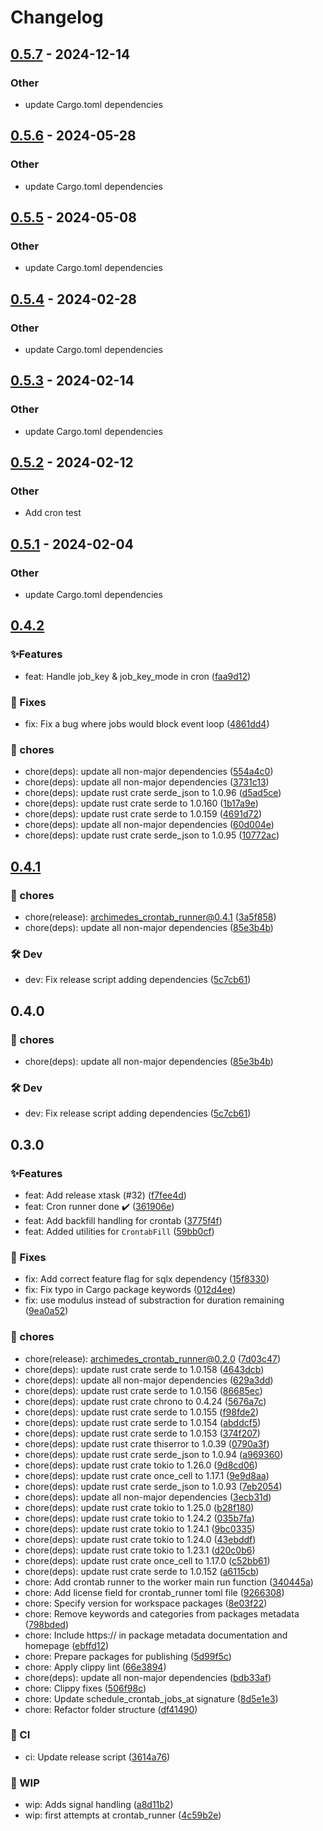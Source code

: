 # Changelog

## [0.5.7](https://github.com/leo91000/graphile_worker_rs/compare/graphile_worker_crontab_runner-v0.5.6...graphile_worker_crontab_runner-v0.5.7) - 2024-12-14

### Other

- update Cargo.toml dependencies

## [0.5.6](https://github.com/leo91000/graphile_worker_rs/compare/graphile_worker_crontab_runner-v0.5.5...graphile_worker_crontab_runner-v0.5.6) - 2024-05-28

### Other
- update Cargo.toml dependencies

## [0.5.5](https://github.com/leo91000/graphile_worker_rs/compare/graphile_worker_crontab_runner-v0.5.4...graphile_worker_crontab_runner-v0.5.5) - 2024-05-08

### Other
- update Cargo.toml dependencies

## [0.5.4](https://github.com/leo91000/graphile_worker_rs/compare/graphile_worker_crontab_runner-v0.5.3...graphile_worker_crontab_runner-v0.5.4) - 2024-02-28

### Other
- update Cargo.toml dependencies

## [0.5.3](https://github.com/leo91000/graphile_worker_rs/compare/graphile_worker_crontab_runner-v0.5.2...graphile_worker_crontab_runner-v0.5.3) - 2024-02-14

### Other
- update Cargo.toml dependencies

## [0.5.2](https://github.com/leo91000/graphile_worker_rs/compare/graphile_worker_crontab_runner-v0.5.1...graphile_worker_crontab_runner-v0.5.2) - 2024-02-12

### Other
- Add cron test

## [0.5.1](https://github.com/leo91000/graphile_worker_rs/compare/graphile_worker_crontab_runner-v0.5.0...graphile_worker_crontab_runner-v0.5.1) - 2024-02-04

### Other
- update Cargo.toml dependencies

## [0.4.2](https://github.com/leo91000/graphile_worker/releases/tag/archimedes_crontab_runner@0.4.2)


### ✨Features

* feat: Handle job_key & job_key_mode in cron ([faa9d12](https://github.com/leo91000/archimedes/commit/faa9d12))

### 🐛 Fixes

* fix: Fix a bug where jobs would block event loop ([4861dd4](https://github.com/leo91000/archimedes/commit/4861dd4))

### 🧹 chores

* chore(deps): update all non-major dependencies ([554a4c0](https://github.com/leo91000/archimedes/commit/554a4c0))
* chore(deps): update all non-major dependencies ([3731c13](https://github.com/leo91000/archimedes/commit/3731c13))
* chore(deps): update rust crate serde_json to 1.0.96 ([d5ad5ce](https://github.com/leo91000/archimedes/commit/d5ad5ce))
* chore(deps): update rust crate serde to 1.0.160 ([1b17a9e](https://github.com/leo91000/archimedes/commit/1b17a9e))
* chore(deps): update rust crate serde to 1.0.159 ([4691d72](https://github.com/leo91000/archimedes/commit/4691d72))
* chore(deps): update all non-major dependencies ([60d004e](https://github.com/leo91000/archimedes/commit/60d004e))
* chore(deps): update rust crate serde_json to 1.0.95 ([10772ac](https://github.com/leo91000/archimedes/commit/10772ac))


## [0.4.1](https://github.com/leo91000/archimedes/releases/tag/archimedes_crontab_runner@0.4.1)


### 🧹 chores

* chore(release): archimedes_crontab_runner@0.4.1 ([3a5f858](https://github.com/leo91000/archimedes/commit/3a5f858))
* chore(deps): update all non-major dependencies ([85e3b4b](https://github.com/leo91000/archimedes/commit/85e3b4b))

### 🛠 Dev

* dev: Fix release script adding dependencies ([5c7cb61](https://github.com/leo91000/archimedes/commit/5c7cb61))


## 0.4.0


### 🧹 chores

* chore(deps): update all non-major dependencies ([85e3b4b](https://github.com/leo91000/archimedes/commit/85e3b4b))

### 🛠 Dev

* dev: Fix release script adding dependencies ([5c7cb61](https://github.com/leo91000/archimedes/commit/5c7cb61))

## 0.3.0


### ✨Features

* feat: Add release xtask (#32) ([f7fee4d](https://github.com/leo91000/archimedes/commit/f7fee4d))
* feat: Cron runner done ✔️ ([361906e](https://github.com/leo91000/archimedes/commit/361906e))
* feat: Add backfill handling for crontab ([3775f4f](https://github.com/leo91000/archimedes/commit/3775f4f))
* feat: Added utilities for `CrontabFill` ([59bb0cf](https://github.com/leo91000/archimedes/commit/59bb0cf))

### 🐛 Fixes

* fix: Add correct feature flag for sqlx dependency ([15f8330](https://github.com/leo91000/archimedes/commit/15f8330))
* fix: Fix typo in Cargo package keywords ([012d4ee](https://github.com/leo91000/archimedes/commit/012d4ee))
* fix: use modulus instead of substraction for duration remaining ([9ea0a52](https://github.com/leo91000/archimedes/commit/9ea0a52))

### 🧹 chores

* chore(release): archimedes_crontab_runner@0.2.0 ([7d03c47](https://github.com/leo91000/archimedes/commit/7d03c47))
* chore(deps): update rust crate serde to 1.0.158 ([4643dcb](https://github.com/leo91000/archimedes/commit/4643dcb))
* chore(deps): update all non-major dependencies ([629a3dd](https://github.com/leo91000/archimedes/commit/629a3dd))
* chore(deps): update rust crate serde to 1.0.156 ([86685ec](https://github.com/leo91000/archimedes/commit/86685ec))
* chore(deps): update rust crate chrono to 0.4.24 ([5676a7c](https://github.com/leo91000/archimedes/commit/5676a7c))
* chore(deps): update rust crate serde to 1.0.155 ([f98fde2](https://github.com/leo91000/archimedes/commit/f98fde2))
* chore(deps): update rust crate serde to 1.0.154 ([abddcf5](https://github.com/leo91000/archimedes/commit/abddcf5))
* chore(deps): update rust crate serde to 1.0.153 ([374f207](https://github.com/leo91000/archimedes/commit/374f207))
* chore(deps): update rust crate thiserror to 1.0.39 ([0790a3f](https://github.com/leo91000/archimedes/commit/0790a3f))
* chore(deps): update rust crate serde_json to 1.0.94 ([a969360](https://github.com/leo91000/archimedes/commit/a969360))
* chore(deps): update rust crate tokio to 1.26.0 ([9d8cd06](https://github.com/leo91000/archimedes/commit/9d8cd06))
* chore(deps): update rust crate once_cell to 1.17.1 ([9e9d8aa](https://github.com/leo91000/archimedes/commit/9e9d8aa))
* chore(deps): update rust crate serde_json to 1.0.93 ([7eb2054](https://github.com/leo91000/archimedes/commit/7eb2054))
* chore(deps): update all non-major dependencies ([3ecb31d](https://github.com/leo91000/archimedes/commit/3ecb31d))
* chore(deps): update rust crate tokio to 1.25.0 ([b28f180](https://github.com/leo91000/archimedes/commit/b28f180))
* chore(deps): update rust crate tokio to 1.24.2 ([035b7fa](https://github.com/leo91000/archimedes/commit/035b7fa))
* chore(deps): update rust crate tokio to 1.24.1 ([9bc0335](https://github.com/leo91000/archimedes/commit/9bc0335))
* chore(deps): update rust crate tokio to 1.24.0 ([43ebddf](https://github.com/leo91000/archimedes/commit/43ebddf))
* chore(deps): update rust crate tokio to 1.23.1 ([d20c0b6](https://github.com/leo91000/archimedes/commit/d20c0b6))
* chore(deps): update rust crate once_cell to 1.17.0 ([c52bb61](https://github.com/leo91000/archimedes/commit/c52bb61))
* chore(deps): update rust crate serde to 1.0.152 ([a6115cb](https://github.com/leo91000/archimedes/commit/a6115cb))
* chore: Add crontab runner to the worker main run function ([340445a](https://github.com/leo91000/archimedes/commit/340445a))
* chore: Add license field for crontab_runner toml file ([9266308](https://github.com/leo91000/archimedes/commit/9266308))
* chore: Specify version for workspace packages ([8e03f22](https://github.com/leo91000/archimedes/commit/8e03f22))
* chore: Remove keywords and categories from packages metadata ([798bded](https://github.com/leo91000/archimedes/commit/798bded))
* chore: Include https:// in package metadata documentation and homepage ([ebffd12](https://github.com/leo91000/archimedes/commit/ebffd12))
* chore: Prepare packages for publishing ([5d99f5c](https://github.com/leo91000/archimedes/commit/5d99f5c))
* chore: Apply clippy lint ([66e3894](https://github.com/leo91000/archimedes/commit/66e3894))
* chore(deps): update all non-major dependencies ([bdb33af](https://github.com/leo91000/archimedes/commit/bdb33af))
* chore: Clippy fixes ([506f98c](https://github.com/leo91000/archimedes/commit/506f98c))
* chore: Update schedule_crontab_jobs_at signature ([8d5e1e3](https://github.com/leo91000/archimedes/commit/8d5e1e3))
* chore: Refactor folder structure ([df41490](https://github.com/leo91000/archimedes/commit/df41490))

### 🤖 CI

* ci: Update release script ([3614a76](https://github.com/leo91000/archimedes/commit/3614a76))

### 🚧 WIP

* wip: Adds signal handling ([a8d11b2](https://github.com/leo91000/archimedes/commit/a8d11b2))
* wip: first attempts at crontab_runner ([4c59b2e](https://github.com/leo91000/archimedes/commit/4c59b2e))





